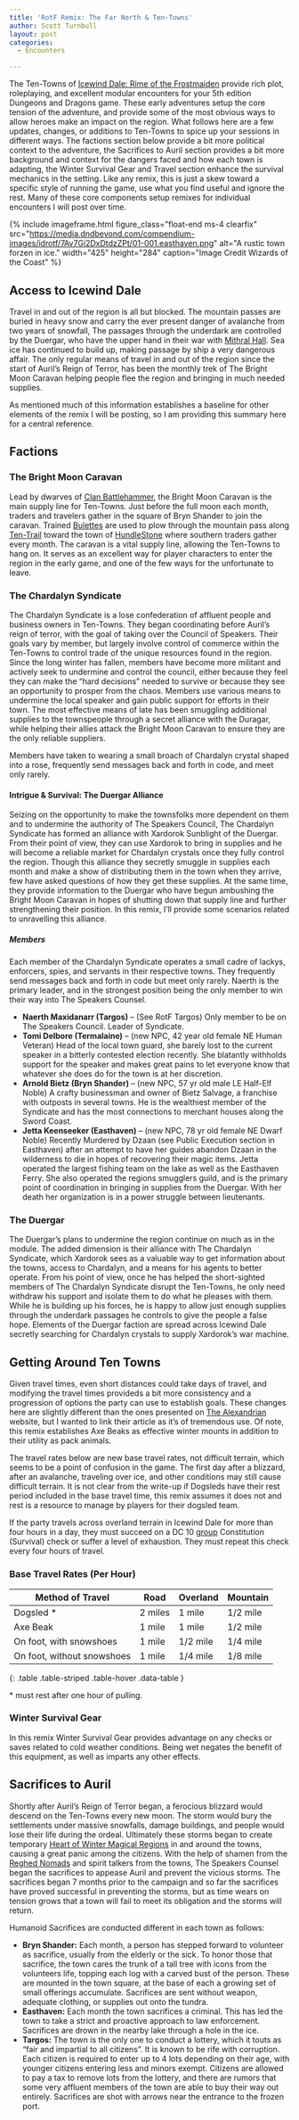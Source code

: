 ```yaml
---
title: 'RotF Remix: The Far North & Ten-Towns'
author: Scott Turnbull
layout: post
categories:
  - Encounters

---
```

 
The Ten-Towns of <a rel="noreferrer noopener" href="https://dnd.wizards.com/products/tabletop-games/rpg-products/icewind-dale-rime-frostmaiden" target="_blank">Icewind Dale: Rime of the Frostmaiden</a> provide rich plot, roleplaying, and excellent modular encounters for your 5th edition Dungeons and Dragons game. These early adventures setup the core tension of the adventure, and provide some of the most obvious ways to allow heroes make an impact on the region. What follows here are a few updates, changes, or additions to Ten-Towns to spice up your sessions in different ways. The factions section below provide a bit more political context to the adventure, the Sacrifices to Auril section provides a bit more background and context for the dangers faced and how each town is adapting, the Winter Survival Gear and Travel section enhance the survival mechanics in the setting. Like any remix, this is just a skew toward a specific style of running the game, use what you find useful and ignore the rest. Many of these core components setup remixes for individual encounters I will post over time.

{% include imageframe.html
  figure_class="float-end ms-4 clearfix"
  src="https://media.dndbeyond.com/compendium-images/idrotf/7Av7Gi2DxDtdzZPt/01-001.easthaven.png"
  alt="A rustic town forzen in ice."
  width="425" height="284"
  caption="Image Credit Wizards of the Coast"
 %}

## Access to Icewind Dale

Travel in and out of the region is all but blocked. The mountain passes are buried in heavy snow and carry the ever present danger of avalanche from two years of snowfall, The passages through the underdark are controlled by the Duergar, who have the upper hand in their war with <a rel="noreferrer noopener" href="https://forgottenrealms.fandom.com/wiki/Mithral_Hall" target="_blank">Mithral Hall</a>. Sea ice has continued to build up, making passage by ship a very dangerous affair. The only regular means of travel in and out of the region since the start of Auril&#8217;s Reign of Terror, has been the monthly trek of The Bright Moon Caravan helping people flee the region and bringing in much needed supplies.

As mentioned much of this information establishes a baseline for other elements of the remix I will be posting, so I am providing this summary here for a central reference.

## Factions

### The Bright Moon Caravan

Lead by dwarves of <a rel="noreferrer noopener" href="https://forgottenrealms.fandom.com/wiki/Clan_Battlehammer" target="_blank">Clan Battlehammer</a>, the Bright Moon Caravan is the main supply line for Ten-Towns. Just before the full moon each month, traders and travelers gather in the square of Bryn Shander to join the caravan. Trained <a rel="noreferrer noopener" href="https://forgottenrealms.fandom.com/wiki/Bulette" target="_blank">Bulettes</a> are used to plow through the mountain pass along [Ten-Trail][1] toward the town of <a rel="noreferrer noopener" href="https://forgottenrealms.fandom.com/wiki/Hundelstone" target="_blank">HundleStone</a> where southern traders gather every month. The caravan is a vital supply line, allowing the Ten-Towns to hang on. It serves as an excellent way for player characters to enter the region in the early game, and one of the few ways for the unfortunate to leave.

### The Chardalyn Syndicate

The Chardalyn Syndicate is a lose confederation of affluent people and business owners in Ten-Towns. They began coordinating before Auril&#8217;s reign of terror, with the goal of taking over the Council of Speakers. Their goals vary by member, but largely involve control of commerce within the Ten-Towns to control trade of the unique resources found in the region. Since the long winter has fallen, members have become more militant and actively seek to undermine and control the council, either because they feel they can make the &#8220;hard decisions&#8221; needed to survive or because they see an opportunity to prosper from the chaos. Members use various means to undermine the local speaker and gain public support for efforts in their town. The most effective means of late has been smuggling additional supplies to the townspeople through a secret alliance with the Duragar, while helping their allies attack the Bright Moon Caravan to ensure they are the only reliable suppliers.

Members have taken to wearing a small broach of Chardalyn crystal shaped into a rose, frequently send messages back and forth in code, and meet only rarely.

#### Intrigue & Survival: The Duergar Alliance

Seizing on the opportunity to make the townsfolks more dependent on them and to undermine the authority of The Speakers Council, The Chardalyn Syndicate has formed an alliance with Xardorok Sunblight of the Duergar. From their point of view, they can use Xardorok to bring in supplies and he will become a reliable market for Chardalyn crystals once they fully control the region. Though this alliance they secretly smuggle in supplies each month and make a show of distributing them in the town when they arrive, few have asked questions of how they get these supplies. At the same time, they provide information to the Duergar who have begun ambushing the Bright Moon Caravan in hopes of shutting down that supply line and further strengthening their position. In this remix, I&#8217;ll provide some scenarios related to unravelling this alliance.

##### Members

Each member of the Chardalyn Syndicate operates a small cadre of lackys, enforcers, spies, and servants in their respective towns. They frequently send messages back and forth in code but meet only rarely. Naerth is the primary leader, and in the strongest position being the only member to win their way into The Speakers Counsel.

  * **Naerth Maxidanarr (Targos)** &#8211; (See RotF Targos) Only member to be on The Speakers Council. Leader of Syndicate.
  * **Tomi Delbore (Termalaine)** &#8211; (new NPC, 42 year old female NE Human Veteran) Head of the local town guard, she barely lost to the current speaker in a bitterly contested election recently. She blatantly withholds support for the speaker and makes great pains to let everyone know that whatever she does do for the town is at her discretion.
  * **Arnold Bietz (Bryn Shander)** &#8211; (new NPC, 57 yr old male LE Half-Elf Noble) A crafty businessman and owner of Bietz Salvage, a franchise with outposts in several towns. He is the wealthiest member of the Syndicate and has the most connections to merchant houses along the Sword Coast.
  * **Jetta Keenseeker (Easthaven)** &#8211; (new NPC, 78 yr old female NE Dwarf Noble) Recently Murdered by Dzaan (see Public Execution section in Easthaven) after an attempt to have her guides abandon Dzaan in the wilderness to die in hopes of recovering their magic items. Jetta operated the largest fishing team on the lake as well as the Easthaven Ferry. She also operated the regions smugglers guild, and is the primary point of coordination in bringing in supplies from the Duergar. With her death her organization is in a power struggle between lieutenants.

### The Duergar

The Duergar&#8217;s plans to undermine the region continue on much as in the module. The added dimension is their alliance with The Chardalyn Syndicate, which Xardorok sees as a valuable way to get information about the towns, access to Chardalyn, and a means for his agents to better operate. From his point of view, once he has helped the short-sighted members of The Chardalyn Syndicate disrupt the Ten-Towns, he only need withdraw his support and isolate them to do what he pleases with them. While he is building up his forces, he is happy to allow just enough supplies through the underdark passages he controls to give the people a false hope. Elements of the Duergar faction are spread across Icewind Dale secretly searching for Chardalyn crystals to supply Xardorok&#8217;s war machine. 

## Getting Around Ten Towns

Given travel times, even short distances could take days of travel, and modifying the travel times provideds a bit more consistency and a progression of options the party can use to establish goals. These changes here are slightly different than the ones presented on <a rel="noreferrer noopener" href="https://thealexandrian.net/wordpress/45138/roleplaying-games/icewind-dale-travel-times" target="_blank">The Alexandrian</a> website, but I wanted to link their article as it&#8217;s of tremendous use. Of note, this remix establishes Axe Beaks as effective winter mounts in addition to their utility as pack animals. 

The travel rates below are new base travel rates, not difficult terrain, which seems to be a point of confusion in the game. The first day after a blizzard, after an avalanche, traveling over ice, and other conditions may still cause difficult terrain. It is not clear from the write-up if Dogsleds have their rest period included in the base travel time, this remix assumes it does not and rest is a resource to manage by players for their dogsled team.

If the party travels across overland terrain in Icewind Dale for more than four hours in a day, they must succeed on a DC 10 <a rel="noreferrer noopener" href="https://www.dndbeyond.com/sources/basic-rules/using-ability-scores#GroupChecks" target="_blank">group</a> Constitution (Survival) check or suffer a level of exhaustion. They must repeat this check every four hours of travel.

### Base Travel Rates (Per Hour)

|Method of Travel|Road|Overland|Mountain|
|--- |--- |--- |--- |
|Dogsled *|2 miles|1 mile|1/2 mile|
|Axe Beak|1 mile|1 mile|1/2 mile|
|On foot, with snowshoes|1 mile|1/2 mile|1/4 mile|
|On foot, without snowshoes|1 mile|1/4 mile|1/8 mile|
{: .table .table-striped .table-hover .data-table }

<figcaption class="figure-caption mb-4">* must rest after one hour of pulling.</figcaption>

### Winter Survival Gear

In this remix Winter Survival Gear provides advantage on any checks or saves related to cold weather conditions. Being wet negates the benefit of this equipment, as well as imparts any other effects.

## Sacrifices to Auril

Shortly after Auril&#8217;s Reign of Terror began, a ferocious blizzard would descend on the Ten-Towns every new moon. The storm would bury the settlements under massive snowfalls, damage buildings, and people would lose their life during the ordeal. Ultimately these storms began to create temporary <a href="https://optionalrule.com/2021/01/04/rotf-remix-heart-of-winter-supernatural-regions/" data-type="post" data-id="185">Heart of Winter Magical Regions</a> in and around the towns, causing a great panic among the citizens. With the help of shamen from the <a rel="noreferrer noopener" href="https://forgottenrealms.fandom.com/wiki/Reghedmen" target="_blank">Reghed Nomads</a> and spirit talkers from the towns, The Speakers Counsel began the sacrifices to appease Auril and prevent the vicious storms. The sacrifices began 7 months prior to the campaign and so far the sacrifices have proved successful in preventing the storms, but as time wears on tension grows that a town will fail to meet its obligation and the storms will return.

Humanoid Sacrifices are conducted different in each town as follows:

  * **Bryn Shander:** Each month, a person has stepped forward to volunteer as sacrifice, usually from the elderly or the sick. To honor those that sacrifice, the town cares the trunk of a tall tree with icons from the volunteers life, topping each log with a carved bust of the person. These are mounted in the town square, at the base of each a growing set of small offerings accumulate. Sacrifices are sent without weapon, adequate clothing, or supplies out onto the tundra.
  * **Easthaven:** Each month the town sacrifices a criminal. This has led the town to take a strict and proactive approach to law enforcement. Sacrifices are drown in the nearby lake through a hole in the ice.
  * **Targos:** The town is the only one to conduct a lottery, which it touts as &#8220;fair and impartial to all citizens&#8221;. It is known to be rife with corruption. Each citizen is required to enter up to 4 lots depending on their age, with younger citizens entering less and minors exempt. Citizens are allowed to pay a tax to remove lots from the lottery, and there are rumors that some very affluent members of the town are able to buy their way out entirely. Sacrifices are shot with arrows near the entrance to the frozen port.

 [1]: https://forgottenrealms.fandom.com/wiki/Ten_Trail